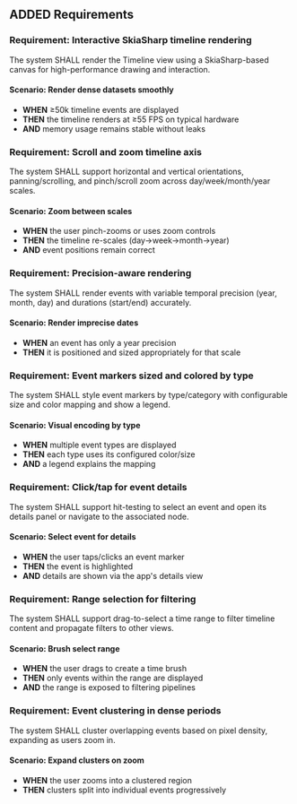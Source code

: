 ## ADDED Requirements
### Requirement: Interactive SkiaSharp timeline rendering
The system SHALL render the Timeline view using a SkiaSharp-based canvas for high-performance drawing and interaction.

#### Scenario: Render dense datasets smoothly
- **WHEN** ≥50k timeline events are displayed
- **THEN** the timeline renders at ≥55 FPS on typical hardware
- **AND** memory usage remains stable without leaks

### Requirement: Scroll and zoom timeline axis
The system SHALL support horizontal and vertical orientations, panning/scrolling, and pinch/scroll zoom across day/week/month/year scales.

#### Scenario: Zoom between scales
- **WHEN** the user pinch-zooms or uses zoom controls
- **THEN** the timeline re-scales (day→week→month→year)
- **AND** event positions remain correct

### Requirement: Precision-aware rendering
The system SHALL render events with variable temporal precision (year, month, day) and durations (start/end) accurately.

#### Scenario: Render imprecise dates
- **WHEN** an event has only a year precision
- **THEN** it is positioned and sized appropriately for that scale

### Requirement: Event markers sized and colored by type
The system SHALL style event markers by type/category with configurable size and color mapping and show a legend.

#### Scenario: Visual encoding by type
- **WHEN** multiple event types are displayed
- **THEN** each type uses its configured color/size
- **AND** a legend explains the mapping

### Requirement: Click/tap for event details
The system SHALL support hit-testing to select an event and open its details panel or navigate to the associated node.

#### Scenario: Select event for details
- **WHEN** the user taps/clicks an event marker
- **THEN** the event is highlighted
- **AND** details are shown via the app's details view

### Requirement: Range selection for filtering
The system SHALL support drag-to-select a time range to filter timeline content and propagate filters to other views.

#### Scenario: Brush select range
- **WHEN** the user drags to create a time brush
- **THEN** only events within the range are displayed
- **AND** the range is exposed to filtering pipelines

### Requirement: Event clustering in dense periods
The system SHALL cluster overlapping events based on pixel density, expanding as users zoom in.

#### Scenario: Expand clusters on zoom
- **WHEN** the user zooms into a clustered region
- **THEN** clusters split into individual events progressively

